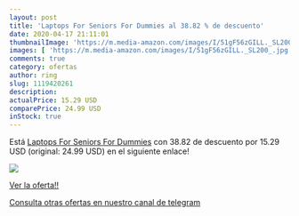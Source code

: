 ```yaml
---
layout: post
title: 'Laptops For Seniors For Dummies al 38.82 % de descuento'
date: 2020-04-17 21:11:01
thumbnailImage: 'https://m.media-amazon.com/images/I/51gF56zGILL._SL200_.jpg'
images: [ 'https://m.media-amazon.com/images/I/51gF56zGILL._SL200_.jpg' ]
comments: true
category: ofertas
author: ring
slug: 1119420261
description:
actualPrice: 15.29 USD
comparePrice: 24.99 USD
inStock: true
---
```


Está [Laptops For Seniors For Dummies](https://www.amazon.com/dp/1119420261/?tag=redken08-20) con 38.82 de descuento por 15.29 USD (original: 24.99 USD) en el siguiente enlace!

[![](https://m.media-amazon.com/images/I/51gF56zGILL._SL200_.jpg)](https://www.amazon.com/dp/1119420261/?tag=redken08-20)

[Ver la oferta!!](https://www.amazon.com/dp/1119420261/?tag=redken08-20)

[Consulta otras ofertas en nuestro canal de telegram](https://t.me/s/ofertas25)
